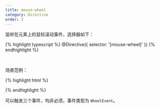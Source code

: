 ```yaml
---
title: mouse-wheel
category: Directive
order: 2
---
```


监听在元素上的鼠标滚动事件，选择器如下：

{% highlight typescript %}
@Directive({
  selector: '[mouse-wheel]'
})
{% endhighlight %}

<br>

场景范例：

{% highlight html %}
<div (mouseWheelUp)="up($event)" (mouseWheel)="scroll($event)" (mouseWheelDown)="down($event)" mouse-wheel>
</div>
{% endhighlight %}

可以触发三个事件，均非必须，事件类型为 `WheelEvent`。
